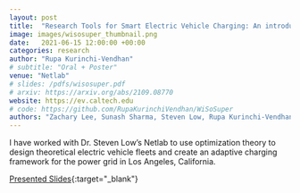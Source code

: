 ```yaml
---
layout: post
title:  "Research Tools for Smart Electric Vehicle Charging: An introduction to the adaptive charging network research portal"
image: images/wisosuper_thumbnail.png
date:   2021-06-15 12:00:00 +00:00
categories: research
author: "Rupa Kurinchi-Vendhan"
# subtitle: "Oral + Poster"
venue: "Netlab"
# slides: /pdfs/wisosuper.pdf
# arxiv: https://arxiv.org/abs/2109.08770
website: https://ev.caltech.edu
# code: https://github.com/RupaKurinchiVendhan/WiSoSuper
authors: "Zachary Lee, Sunash Sharma, Steven Low, Rupa Kurinchi-Vendhan"
---
```

I have worked with Dr. Steven Low’s Netlab to use optimization theory to design theoretical electric vehicle fleets and create an adaptive charging framework for the power grid in Los Angeles, California. 

[Presented Slides](/pdfs/wisosuper.pdf){:target="_blank"}